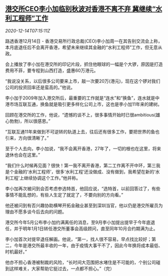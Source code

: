 <!--1607930609000-->
[港交所CEO李小加临别秋波对香港不离不弃 冀继续“水利工程师”工作](https://cn.reuters.com/article/hkex-ceo-lee-1214-mon-idCNKBS28O0MA)
------

<div><i>2020-12-14T07:15:11Z</i></div><p>路透香港12月14日 - 香港交易所行政总裁(CEO)李小加周一在其告别交流会上称，本月底退任后不会离开香港，希望未来继续其金融的“水利工程师”工作，但无意从政。</p><p>会上播放了李小加在港交所的印记片段，抓住他眼球的一幅是个大锣，原因是打造费用不菲，要专程到山西打造，盛惠60万港元。</p><p>“我说没关系，以后很多公司要来上市，敲一次要20万(港元)，现在这个锣对我们公司的投资回率还是蛮高的。”他说。</p><p>李小加于2009年加入港交所后，最重要的工作就是“连水”和“换鱼”，连水就是中港市场互联互通，换鱼就是吸引更多样化公司上市，这也是李小加11年来的建树。</p><p>回顾在港交所的工作，他说，“遗憾的谈不上，很多事情开始时已很ambitious(雄心勃勃)，所以很感恩。”</p><p>“互联互通11年来做到不可逆转的轨道上去，往后还有很多工作，要把世界的鱼也引来，方向很清晰了。”</p><p>至于个人去向，李小加说，“我不会离开香港，27年了，一切的根也在这里，将来退休也会在这里。”</p><p>“我们什么时候再见面？很快！第一我不离开香港，第二工作离不开中环，第三我是个金融的‘水利工程师’，很多‘水利工程’还没做成、没有做到，我希望在新的‘水利工程’上继续协调这个工作。”他并称。</p><p>李小加再次被问到会否考虑参选特首，他回应说，“选特首，以前回答过了，有些事情不能乱想的，有些人生定了就定了，不要向别的方向看。”</p><p>他还被问到有否兴趣协助横琴开拓金融业甚至到深圳当官，他以仍是港交所雇员为理由不愿多谈今后去向的问题。</p><p>港交所今年5月公布李小加约满离任的消息，至9月李小加提出提早于今年底退任，并于明年1月1日转任港交所董事会高级顾问，直至同年10月合约期满为止。</p><p>李小加首次对提早退任解画。他说，“第一，找人很不容易，早点找比较好；第二，今年是港交所最丰收的一年，由于疫情大事干不了，因此今年换将成本最低、时机最好。”</p><p>他亦不担心香港被制裁的风险，“长时间大范围把水堵住是不可能的，个别公司碰到这样难关，大家帮助它挺过去，一点都不担心。”（完）</p>
